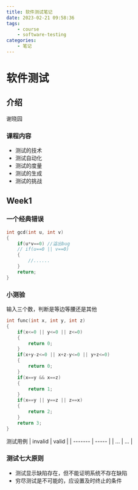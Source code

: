 ```yaml
---
title: 软件测试笔记
date: 2023-02-21 09:58:36
tags: 
    - course 
    - software-testing
categories: 
    - 笔记
---
```


# 软件测试

## 介绍
谢晓园
### 课程内容
- 测试的技术
- 测试自动化
- 测试的度量
- 测试的生成
- 测试的挑战

## Week1

### 一个经典错误
```cpp
int gcd(int u, int v)
{
    if(u*v==0) //溢出bug
    // if(u==0 || v==0) 
    {
        //......
    }
    return;
}
```

### 小测验
输入三个数，判断是等边等腰还是其他
```cpp
int func(int x, int y, int z)
{
    if(x<=0 || y<=0 || z<=0)
    {
        return 0;
    }
    if(x+y-z<=0 || x+z-y<=0 || y+z<=0)
    {
        return 0;
    }
    if(x==y && x==z)
    {
        return 1;
    }
    if(x==y || y==z || z==x)
    {
        return 2;
    }
    return 3;
}
```
测试用例
| invalid | valid |
| ------- | ----- |
| ...     | ...   |

### 测试七大原则
- 测试显示缺陷存在，但不能证明系统不存在缺陷
- 穷尽测试是不可能的，应设置及时终止的条件